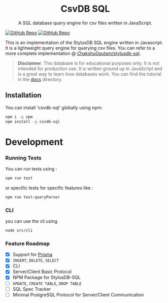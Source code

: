 <h1 align="center">CsvDB SQL</h1>
<p align="center">
A SQL database query engine for csv files written in JavaScript.

[![GitHub Repo](https://img.shields.io/badge/GitHub-Repo-green.svg)](https://github.com/ChakshuGautam/stylusdb-sql)
[![GitHub Repo](https://img.shields.io/github/stars/ChakshuGautam/stylusdb-sql?style=social)](https://github.com/ChakshuGautam/stylusdb-sql)

</p>

This is an implementation of the StylusDB SQL engine written in Javascript. It is a lightweight query engine for querying csv files. You can refer to a more complete implementation @ [ChakshuGautam/stylusdb-sql](https://github.com/ChakshuGautam/stylusdb-sql).

> **Disclaimer**:
> This database is for educational purposes only. It is not intended for production use. It is written ground up in JavaScript and is a great way to learn how databases work. You can find the tutorial in the [docs](./docs) directory.

## Installation

You can install 'csvdb-sql' globally using npm:

```bash
npm i -g npm
npm install -g csvdb-sql
```

# Development

### Running Tests

You can run tests using :

```bash
npm run test
```

or specific tests for specific features like :

```bash
npm run test:queryParser
```

### CLI

you can use the cli using

```bash
node src/cli
```

### Feature Roadmap

- [x] Support for [Prisma](https://www.prisma.io/)
- [x] `INSERT`, `DELETE`, `SELECT`
- [x] CLI
- [x] Server/Client Basic Protocol
- [x] NPM Package for StylusDB-SQL
- [ ] `UPDATE`, `CREATE TABLE`, `DROP TABLE`
- [ ] SQL Spec Tracker
- [ ] Minimal PostgreSQL Protocol for Server/Client Communication

